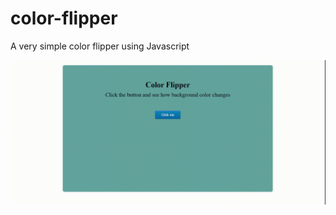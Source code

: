 # color-flipper
A very simple color flipper using Javascript

![capture](https://github.com/melaniag95/color-flipper/blob/5f393ffba9517c1a597e992e61efa71d8fc6e0c8/capture.gif)
